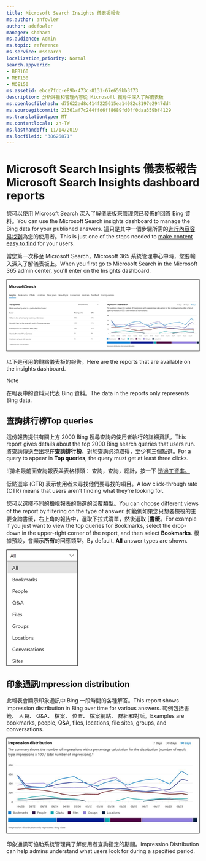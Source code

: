 ```yaml
---
title: Microsoft Search Insights 儀表板報告
ms.author: anfowler
author: adefowler
manager: shohara
ms.audience: Admin
ms.topic: reference
ms.service: mssearch
localization_priority: Normal
search.appverid:
- BFB160
- MET150
- MOE150
ms.assetid: ebce7fdc-e89b-473c-8131-67e659bb3f73
description: 分析評量和管理內容從 Microsoft 搜尋中深入了解儀表板
ms.openlocfilehash: d75622ad8c414f225615ea14082c8197e2947dd4
ms.sourcegitcommit: 21361af7c244ffd6ff8689fd0ff0daa359bf4129
ms.translationtype: MT
ms.contentlocale: zh-TW
ms.lasthandoff: 11/14/2019
ms.locfileid: "38626871"
---
```

# <a name="microsoft-search-insights-dashboard-reports"></a><span data-ttu-id="80659-103">Microsoft Search Insights 儀表板報告</span><span class="sxs-lookup"><span data-stu-id="80659-103">Microsoft Search Insights dashboard reports</span></span>

<span data-ttu-id="80659-104">您可以使用 Microsoft Search 深入了解儀表板來管理您已發佈的回答 Bing 資料。</span><span class="sxs-lookup"><span data-stu-id="80659-104">You can use the Microsoft Search insights dashboard to manage the Bing data for your published answers.</span></span> <span data-ttu-id="80659-105">這只是其中一個步驟所需的[進行內容容易找到](make-content-easy-to-find.md)為您的使用者。</span><span class="sxs-lookup"><span data-stu-id="80659-105">This is just one of the steps needed to [make content easy to find](make-content-easy-to-find.md) for your users.</span></span>

<span data-ttu-id="80659-106">當您第一次移至 Microsoft Search，Microsoft 365 系統管理中心中時，您要輸入深入了解儀表板上。</span><span class="sxs-lookup"><span data-stu-id="80659-106">When you first go to Microsoft Search in the Microsoft 365 admin center, you'll enter on the Insights dashboard.</span></span>

![深入了解 dashboard.png](media/Insights-dashboard.png)

<span data-ttu-id="80659-108">以下是可用的觀點儀表板的報告。</span><span class="sxs-lookup"><span data-stu-id="80659-108">Here are the reports that are available on the insights dashboard.</span></span>

> [!NOTE]
> <span data-ttu-id="80659-109">在報表中的資料只代表 Bing 資料。</span><span class="sxs-lookup"><span data-stu-id="80659-109">The data in the reports only represents Bing data.</span></span>

## <a name="top-queries"></a><span data-ttu-id="80659-110">查詢排行榜</span><span class="sxs-lookup"><span data-stu-id="80659-110">Top queries</span></span>

<span data-ttu-id="80659-111">這份報告提供有關上方 2000 Bing 搜尋查詢的使用者執行的詳細資訊。</span><span class="sxs-lookup"><span data-stu-id="80659-111">This report gives details about the top 2000 Bing search queries that users run.</span></span> <span data-ttu-id="80659-112">將查詢傳送至出現在**查詢排行榜**，對於查詢必須取得，至少有三個點選。</span><span class="sxs-lookup"><span data-stu-id="80659-112">For a query to appear in **Top queries**, the query must get at least three clicks.</span></span>

![排名最前面查詢報表與表格標頭： 查詢，查詢，總計，按一下 [透過工資率。](media/Insights-topqueries.png)

<span data-ttu-id="80659-114">低點選率 (CTR) 表示使用者未尋找他們要尋找的項目。</span><span class="sxs-lookup"><span data-stu-id="80659-114">A low click-through rate (CTR) means that users aren’t finding what they’re looking for.</span></span>

<span data-ttu-id="80659-115">您可以選擇不同的檢視報表的篩選的回覆類型。</span><span class="sxs-lookup"><span data-stu-id="80659-115">You can choose different views of the report by filtering on the type of answer.</span></span> <span data-ttu-id="80659-116">如範例如果您只想要檢視的主要查詢書籤，右上角的報告中，選取下拉式清單，然後選取 [**書籤**。</span><span class="sxs-lookup"><span data-stu-id="80659-116">For example if you just want to view the top queries for Bookmarks, select the drop-down in the upper-right corner of the report, and then select **Bookmarks**.</span></span> <span data-ttu-id="80659-117">根據預設，會顯示**所有**的回應類型。</span><span class="sxs-lookup"><span data-stu-id="80659-117">By default, **All** answer types are shown.</span></span>

![篩選排行榜報告書籤、 人員、 Q&A、 檔案、 群組、 位置、 交談和網站。](media/Insights-topqueries-dropdown.png)

## <a name="impression-distribution"></a><span data-ttu-id="80659-119">印象通訊</span><span class="sxs-lookup"><span data-stu-id="80659-119">Impression distribution</span></span>

<span data-ttu-id="80659-120">此報表會顯示印象通訊中 Bing 一段時間的各種解答。</span><span class="sxs-lookup"><span data-stu-id="80659-120">This report shows impression distribution in Bing over time for various answers.</span></span> <span data-ttu-id="80659-121">範例包括書籤、 人員、 Q&A、 檔案、 位置、 檔案網站、 群組和對話。</span><span class="sxs-lookup"><span data-stu-id="80659-121">Examples are bookmarks, people, Q&A, files, locations, file sites, groups, and conversations.</span></span> 

![使用選取的時間期間為 90 天的曝光報表。](media/Insights-impressions.png)

<span data-ttu-id="80659-123">印象通訊可協助系統管理員了解使用者查詢指定的期間。</span><span class="sxs-lookup"><span data-stu-id="80659-123">Impression Distribution can help admins understand what users look for during a specified period.</span></span>
